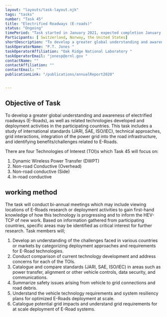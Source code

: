 ```yaml
---
layout: "layouts/task-layout.njk"
tags: "tasks"
number: "Task 45"
title: "Electrified Roadways (E-roads)"
status: "Ongoing"
timePeriod: "Task started in January 2021, expected completion January 2024 "
Participants: [ Switzerland, Norway, the United States]
shortDescription: "To develop a greater global understanding and awareness of electrified roadways (E-Roads), as well as related technologies developed and deployment activities in the participating countries."
taskOperatorName: "P.T. Jones "
taskOperatorAffiliation: "Oak Ridge National Laboratory "
taskOperatorEmail: "jonesp@ornl.gov "
contactName: ""
contactAffiliation: ""
contactEmail: ""
publicationLink: "/publications/annualReport2020"


---
```


## Objective of Task
To develop a greater global understanding and awareness of electrified roadways (E-Roads), as well as related technologies developed and deployment activities in the participating countries. This task includes a study of international standards (JARI, SAE, ISO/IEC), technical approaches, grid interactions, integration of the power grid into the road infrastructure, and identifying benefits/challenges related to E-Roads. 

There are four Technologies of Interest (TOI)s which Task 45 will focus on: 

1. Dynamic Wireless Power Transfer (DWPT)  
2. Non-road Conductive (Overhead)  
3. Non-road conductive (Side)  
4. In-road conductive 

## working method
The task will conduct bi-annual meetings which may include viewing locations of E-Roads research or deployment activities to gain first-hand knowledge of how this technology is progressing and to inform the HEV-TCP of new work. Based on information gathered from participating countries, specific areas may be identified as critical interest for further research. Task members will; 

1. Develop an understanding of the challenges faced in various countries or markets by categorizing deployment approaches and requirements for E-Road technologies. 
2. Conduct comparison of current technology development and address concerns for each of the TOIs. 
3. Catalogue and compare standards (JARI, SAE, ISO/IEC) in areas such as power transfer, alignment or other vehicle controls, data security, and communications. 
4. Summarize safety issues arising from vehicle to grid connections and road debris. 
5. Understand the vehicle technology requirements and system resiliency plans for optimized E-Roads deployment at scale. 
6. Catalogue potential grid impacts and understand grid requirements for at scale deployment of E-Road systems.  